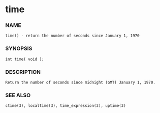 # time

### NAME

    time() - return the number of seconds since January 1, 1970

### SYNOPSIS

    int time( void );

### DESCRIPTION

    Return the number of seconds since midnight (GMT) January 1, 1970.

### SEE ALSO

    ctime(3), localtime(3), time_expression(3), uptime(3)

